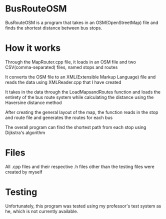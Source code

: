 # BusRouteOSM

BusRouteOSM is a program that takes in an OSM(OpenStreetMap) file and finds the shortest distance between bus stops.

# How it works

Through the MapRouter.cpp file, it loads in an OSM file and two CSV(comma-separated) files, named stops and routes

It converts the OSM file to an XML(Extensible Markup Language) file and reads the data using XMLReader.cpp that I have created

It takes in the data through the LoadMapsandRoutes function and loads the entirety of the bus route system while calculating the distance using the Haversine distance method

After creating the general layout of the map, the function reads in the stop and route file and generates the routes for each bus

The overall program can find the shortest path from each stop using Dijkstra's algorithm

# Files

All .cpp files and their respective .h files other than the testing files were created by myself

# Testing

Unfortunately, this program was tested using my professor's test system as he, which is not currently available.


